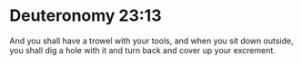 # Deuteronomy 23:13

And you shall have a trowel with your tools, and when you sit down outside, you shall dig a hole with it and turn back and cover up your excrement.
